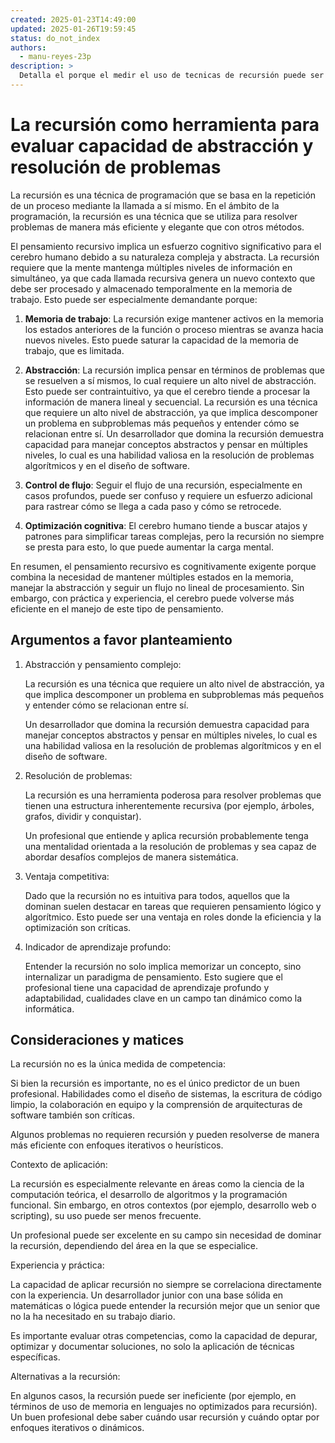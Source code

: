 ```yaml
---
created: 2025-01-23T14:49:00
updated: 2025-01-26T19:59:45
status: do_not_index
authors:
  - manu-reyes-23p
description: >
  Detalla el porque el medir el uso de tecnicas de recursión puede ser un buen predictor de la calidad de profesionales tech.
---
```


# La recursión como herramienta para evaluar capacidad de abstracción y resolución de problemas

La recursión es una técnica de programación que se basa en la repetición de un proceso mediante la llamada a sí mismo. En el ámbito de la programación, la recursión es una técnica que se utiliza para resolver problemas de manera más eficiente y elegante que con otros métodos.

El pensamiento recursivo implica un esfuerzo cognitivo significativo para el cerebro humano debido a su naturaleza compleja y abstracta. La recursión requiere que la mente mantenga múltiples niveles de información en simultáneo, ya que cada llamada recursiva genera un nuevo contexto que debe ser procesado y almacenado temporalmente en la memoria de trabajo. Esto puede ser especialmente demandante porque:

1. **Memoria de trabajo**: La recursión exige mantener activos en la memoria los estados anteriores de la función o proceso mientras se avanza hacia nuevos niveles. Esto puede saturar la capacidad de la memoria de trabajo, que es limitada.

2. **Abstracción**: La recursión implica pensar en términos de problemas que se resuelven a sí mismos, lo cual requiere un alto nivel de abstracción. Esto puede ser contraintuitivo, ya que el cerebro tiende a procesar la información de manera lineal y secuencial. La recursión es una técnica que requiere un alto nivel de abstracción, ya que implica descomponer un problema en subproblemas más pequeños y entender cómo se relacionan entre sí. Un desarrollador que domina la recursión demuestra capacidad para manejar conceptos abstractos y pensar en múltiples niveles, lo cual es una habilidad valiosa en la resolución de problemas algorítmicos y en el diseño de software.

3. **Control de flujo**: Seguir el flujo de una recursión, especialmente en casos profundos, puede ser confuso y requiere un esfuerzo adicional para rastrear cómo se llega a cada paso y cómo se retrocede.

4. **Optimización cognitiva**: El cerebro humano tiende a buscar atajos y patrones para simplificar tareas complejas, pero la recursión no siempre se presta para esto, lo que puede aumentar la carga mental.

En resumen, el pensamiento recursivo es cognitivamente exigente porque combina la necesidad de mantener múltiples estados en la memoria, manejar la abstracción y seguir un flujo no lineal de procesamiento. Sin embargo, con práctica y experiencia, el cerebro puede volverse más eficiente en el manejo de este tipo de pensamiento.

## Argumentos a favor planteamiento

1. Abstracción y pensamiento complejo:

    La recursión es una técnica que requiere un alto nivel de abstracción, ya que implica descomponer un problema en subproblemas más pequeños y entender cómo se relacionan entre sí.

    Un desarrollador que domina la recursión demuestra capacidad para manejar conceptos abstractos y pensar en múltiples niveles, lo cual es una habilidad valiosa en la resolución de problemas algorítmicos y en el diseño de software.

2. Resolución de problemas:

    La recursión es una herramienta poderosa para resolver problemas que tienen una estructura inherentemente recursiva (por ejemplo, árboles, grafos, dividir y conquistar).

    Un profesional que entiende y aplica recursión probablemente tenga una mentalidad orientada a la resolución de problemas y sea capaz de abordar desafíos complejos de manera sistemática.

3. Ventaja competitiva:

    Dado que la recursión no es intuitiva para todos, aquellos que la dominan suelen destacar en tareas que requieren pensamiento lógico y algorítmico. Esto puede ser una ventaja en roles donde la eficiencia y la optimización son críticas.

4. Indicador de aprendizaje profundo:

    Entender la recursión no solo implica memorizar un concepto, sino internalizar un paradigma de pensamiento. Esto sugiere que el profesional tiene una capacidad de aprendizaje profundo y adaptabilidad, cualidades clave en un campo tan dinámico como la informática.

## Consideraciones y matices

La recursión no es la única medida de competencia:

Si bien la recursión es importante, no es el único predictor de un buen profesional. Habilidades como el diseño de sistemas, la escritura de código limpio, la colaboración en equipo y la comprensión de arquitecturas de software también son críticas.

Algunos problemas no requieren recursión y pueden resolverse de manera más eficiente con enfoques iterativos o heurísticos.

Contexto de aplicación:

La recursión es especialmente relevante en áreas como la ciencia de la computación teórica, el desarrollo de algoritmos y la programación funcional. Sin embargo, en otros contextos (por ejemplo, desarrollo web o scripting), su uso puede ser menos frecuente.

Un profesional puede ser excelente en su campo sin necesidad de dominar la recursión, dependiendo del área en la que se especialice.

Experiencia y práctica:

La capacidad de aplicar recursión no siempre se correlaciona directamente con la experiencia. Un desarrollador junior con una base sólida en matemáticas o lógica puede entender la recursión mejor que un senior que no la ha necesitado en su trabajo diario.

Es importante evaluar otras competencias, como la capacidad de depurar, optimizar y documentar soluciones, no solo la aplicación de técnicas específicas.

Alternativas a la recursión:

En algunos casos, la recursión puede ser ineficiente (por ejemplo, en términos de uso de memoria en lenguajes no optimizados para recursión). Un buen profesional debe saber cuándo usar recursión y cuándo optar por enfoques iterativos o dinámicos.
